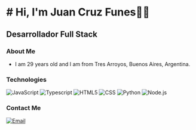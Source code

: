 <h1># Hi, I'm Juan Cruz Funes👋🚀</h1>


<h2>Desarrollador Full Stack </h2>

### About Me
- I am 29 years old and I am from Tres Arroyos, Buenos Aires, Argentina.


### Technologies
  ![JavaScript](https://img.shields.io/badge/-JavaScript-333333?style=flat&logo=javascript)
  ![Typescript](https://img.shields.io/badge/-Typescript-333333?style=flat&logo=typescript)
  ![HTML5](https://img.shields.io/badge/-HTML5-333333?style=flat&logo=HTML5)
  ![CSS](https://img.shields.io/badge/-CSS-333333?style=flat&logo=CSS3&logoColor=1572B6)
  ![Python](https://img.shields.io/badge/-Python-333333?style=flat&logo=Python&logoColor=Python)
  ![Node.js](https://img.shields.io/badge/-Node.js-333333?style=flat&logo=node.js)

### Contact Me
<a href="juan.funees@gmail.com"><img alt="Email" src="https://img.shields.io/badge/Gmail-Juan.funees@gmail.com-blue?style=flat-square&logo=gmail"></a>  

